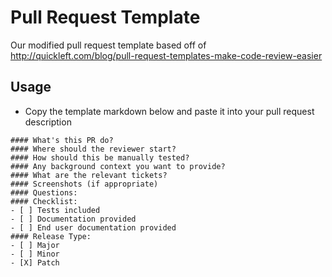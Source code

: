 Pull Request Template
=====================

Our modified pull request template based off of http://quickleft.com/blog/pull-request-templates-make-code-review-easier

## Usage
* Copy the template markdown below and paste it into your pull request description

````
#### What's this PR do?
#### Where should the reviewer start?
#### How should this be manually tested?
#### Any background context you want to provide?
#### What are the relevant tickets?
#### Screenshots (if appropriate)
#### Questions:
#### Checklist:
- [ ] Tests included
- [ ] Documentation provided
- [ ] End user documentation provided
#### Release Type:
- [ ] Major
- [ ] Minor
- [X] Patch
````
